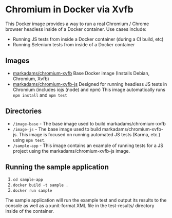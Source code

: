 # Chromium in Docker via Xvfb

This Docker image provides a way to run a real Chromium / Chrome browser
headless inside of a Docker container. Use cases include:

* Running JS tests from inside a Docker container (during a CI build, etc)
* Running Selenium tests from inside of a Docker container

## Images

* [markadams/chromium-xvfb](https://registry.hub.docker.com/u/markadams/chromium-xvfb/)
  Base Docker image (Installs Debian, Chromium, Xvfb)
* [markadams/chromium-xvfb-js](https://registry.hub.docker.com/u/markadams/chromium-xvfb-js/)
  Designed for running headless JS tests in Chromium (includes iojs (node) and npm)
  This image automatically runs `npm install` and `npm test`

## Directories

* `/image-base` - The base image used to build markadams/chromium-xvfb
* `/image-js` - The base image used to build markadams/chromium-xvfb-js. This
image is focused on running automated JS tests (Karma, etc.) using `npm test`.
* `/sample-app` - This image contains an example of running tests for a JS
project using the markadams/chromium-xvfb-js image.

## Running the sample application

1. `cd sample-app`
2. `docker build -t sample .`
3. `docker run sample`

The sample application will run the example test and output
its results to the console as well as a xunit-format XML file
in the test-results/ directory inside of the container.
